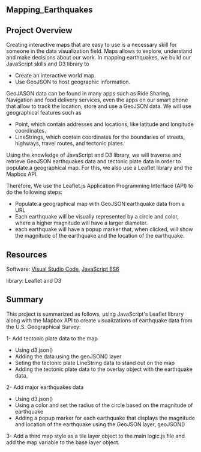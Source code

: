 ## Mapping_Earthquakes

## Project Overview
Creating interactive maps that are easy to use is a necessary skill for someone in the data visualization field. 
Maps allows to explore, understand and make decisions about our work. In mapping earthquakes, we build our JavaScript skills and D3 library
to 
 - Create an interactive world map.
 - Use GeoJSON to host geographic information.

 GeoJASON data can be found in many apps such as Ride Sharing, Navigation and food delivery services, even the apps on our smart phone that allow
 to track the location, store and use a GeoJSON data. We will use geographical features such as
 - Point, which contain addresses and locations, like latitude and longitude coordinates.
 - LineStrings, which contain coordinates for the boundaries of streets, highways, travel routes, and tectonic plates.

 Using the knowledge of JavaScript and D3 library, we will traverse and retrieve GeoJSON earthquakes data and tectonic plate data 
 in order to populate a geographical map. For this, we also use a Leaflet library and the Mapbox API. 

Therefore,  We use the Leaflet.js Application Programming Interface (API) to do the following steps: 
   - Populate a geographical map with GeoJSON earthquake data from a URL
   - Each earthquake will be visually represented by a circle and color, where a higher magnitude will have a larger diameter. 
   - each earthquake will have a popup marker that, when clicked, will show the magnitude of the earthquake and the location of the earthquake.


## Resources
Software: [Visual Studio Code](https://code.visualstudio.com/), [JavaScript ES6](https://www.w3schools.com/Js/js_es6.asp) 

library: Leaflet and D3


## Summary
This project is summarized as follows, using JavaScript's Leaflet library along with the Mapbox API to create visualizations of earthquake data from the U.S. Geographical Survey:

1- Add tectonic plate data to the map 
 - Using d3.json() 
 - Adding the data using the geoJSON() layer 
 - Seting the tectonic plate LineString data to stand out on the map 
 - Adding the tectonic plate data to the overlay object with the earthquake data.

2- Add major earthquakes data
 - Using d3.json()
 - Using a color and set the radius of the circle based on the magnitude of earthquake
 - Adding a popup marker for each earthquake that displays the magnitude and location of the earthquake using the GeoJSON layer, geoJSON()

 3-  Add a third map style as a tile layer object to the main logic.js file and add the map variable to the base layer object.   
